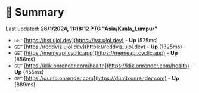 # 📖 Summary
Last updated: **26/1/2024, 11:18:12 PTG "Asia/Kuala_Lumpur"**

- `GET` [https://hst.ujol.dev](https://hst.ujol.dev) - **Up** (575ms)
- `GET` [https://reddviz.ujol.dev](https://reddviz.ujol.dev) - **Up** (1325ms)
- `GET` [https://memeapi.cyclic.app](https://memeapi.cyclic.app) - **Up** (856ms)
- `GET` [https://klik.onrender.com/health](https://klik.onrender.com/health) - **Up** (455ms)
- `GET` [https://dumb.onrender.com](https://dumb.onrender.com) - **Up** (889ms)
